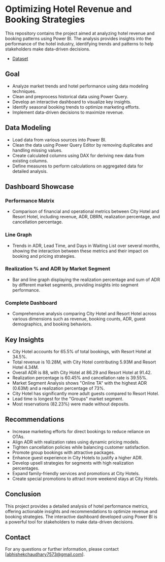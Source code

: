 # Optimizing Hotel Revenue and Booking Strategies

This repository contains the project aimed at analyzing hotel revenue and booking patterns using Power BI. The analysis provides insights into the performance of the hotel industry, identifying trends and patterns to help stakeholders make data-driven decisions.

- [Dataset](https://www.kaggle.com/datasets/govindkrishnadas/hotel-revenue)

## Goal

- Analyze market trends and hotel performance using data modeling techniques.
- Clean and preprocess historical data using Power Query.
- Develop an interactive dashboard to visualize key insights.
- Identify seasonal booking trends to optimize marketing efforts.
- Implement data-driven decisions to maximize revenue.

## Data Modeling

- Load data from various sources into Power BI.
- Clean the data using Power Query Editor by removing duplicates and handling missing values.
- Create calculated columns using DAX for deriving new data from existing columns.
- Define measures to perform calculations on aggregated data for detailed analysis.

## Dashboard Showcase

### Performance Matrix
- Comparison of financial and operational metrics between City Hotel and Resort Hotel, including revenue, ADR, DBRN, realization percentage, and cancellation percentage.

### Line Graph
- Trends in ADR, Lead Time, and Days in Waiting List over several months, showing the interaction between these metrics and their impact on booking and pricing strategies.

### Realization % and ADR by Market Segment
- Bar and line graph displaying the realization percentage and sum of ADR by different market segments, providing insights into segment performance.

### Complete Dashboard
- Comprehensive analysis comparing City Hotel and Resort Hotel across various dimensions such as revenue, booking counts, ADR, guest demographics, and booking behaviors.

## Key Insights

- City Hotel accounts for 65.5% of total bookings, with Resort Hotel at 34.5%.
- Total revenue is 10.28M, with City Hotel contributing 5.93M and Resort Hotel 4.34M.
- Overall ADR is 88, with City Hotel at 86.29 and Resort Hotel at 91.42.
- Realization percentage is 60.45% and cancellation rate is 39.55%.
- Market Segment Analysis shows "Online TA" with the highest ADR (0.63M) and a realization percentage of 73%.
- City Hotel has significantly more adult guests compared to Resort Hotel.
- Lead time is longest for the "Groups" market segment.
- Most reservations (82.23%) were made without deposits.

## Recommendations

- Increase marketing efforts for direct bookings to reduce reliance on OTAs.
- Align ADR with realization rates using dynamic pricing models.
- Tighten cancellation policies while balancing customer satisfaction.
- Promote group bookings with attractive packages.
- Enhance guest experience in City Hotels to justify a higher ADR.
- Develop upsell strategies for segments with high realization percentages.
- Expand family-friendly services and promotions at City Hotels.
- Create special promotions to attract more weekend stays at City Hotels.


## Conclusion

This project provides a detailed analysis of hotel performance metrics, offering actionable insights and recommendations to optimize revenue and booking strategies. The interactive dashboard developed using Power BI is a powerful tool for stakeholders to make data-driven decisions.

## Contact

For any questions or further information, please contact [abhishekchaudhary7573@gmail.com].
